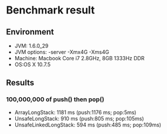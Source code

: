 # Benchmark result

## Environment
* JVM: 1.6.0_29
* JVM options: -server -Xmx4G -Xms4G
* Machine: Macbook Core i7 2.8GHz, 8GB 1333Hz DDR
* OS:OS X 10.7.5

## Results ##

### 100,000,000 of push() then pop() ###

* ArrayLongStack: 1181 ms (push:1176 ms; pop:5ms)
* UnsafeLongStack: 910 ms (push:805 ms; pop:105ms)
* UnsafeLinkedLongStack: 594 ms (push:485 ms; pop:109ms)

